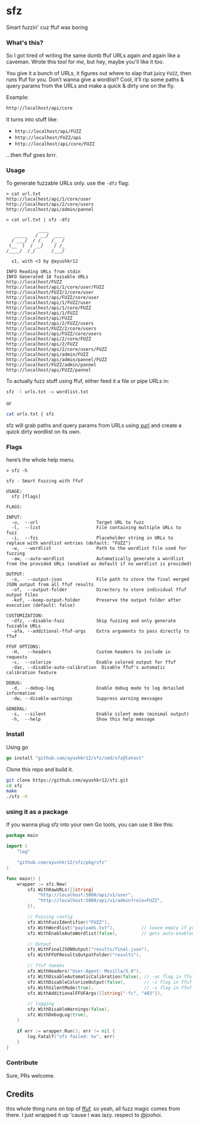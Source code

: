 # sfz

Smart fuzzin' cuz ffuf was boring

### What's this?

So I got tired of writing the same dumb ffuf URLs again and again like a caveman.
Wrote this tool for *me*, but hey, maybe you'll like it too.

You give it a bunch of URLs, it figures out where to slap that juicy `FUZZ`, then runs ffuf for you.
Don’t wanna give a wordlist? Cool, it’ll rip some paths & query params from the URLs and make a quick & dirty one on the fly.

Example:

```txt
http://localhost/api/core
```

It turns into stuff like:

* `http://localhost/api/FUZZ`
* `http://localhost/FUZZ/api`
* `http://localhost/api/core/FUZZ`

...then ffuf goes brrr.

### Usage

To generate fuzzable URLs only. use the `-dfz` flag:

```console
> cat url.txt
http://localhost/api/1/core/user
http://localhost/api/2/core/users
http://localhost/api/admin/pannel

> cat url.txt | sfz -dfz

            ____
   _____   / __/  ____
  / ___/  / /_   /_  /
 (__  )  / __/    / /_
/____/  /_/      /___/

  v1, with <3 by @ayushkr12

INFO Reading URLs from stdin
INFO Generated 18 fuzzable URLs
http://localhost/FUZZ
http://localhost/api/1/core/user/FUZZ
http://localhost/FUZZ/1/core/user
http://localhost/api/FUZZ/core/user
http://localhost/api/1/FUZZ/user
http://localhost/api/1/core/FUZZ
http://localhost/api/1/FUZZ
http://localhost/api/FUZZ
http://localhost/api/2/FUZZ/users
http://localhost/FUZZ/2/core/users
http://localhost/api/FUZZ/core/users
http://localhost/api/2/core/FUZZ
http://localhost/api/2/FUZZ
http://localhost/api/2/core/users/FUZZ
http://localhost/api/admin/FUZZ
http://localhost/api/admin/pannel/FUZZ
http://localhost/FUZZ/admin/pannel
http://localhost/api/FUZZ/pannel
```

To actually fuzz stuff using ffuf, either feed it a file or pipe URLs in:

```bash
sfz -l urls.txt -w wordlist.txt
```

or

```bash
cat urls.txt | sfz
```

sfz will grab paths and query params from URLs using [xurl](https://github.com/ayushkr12/xurl) and create a quick dirty wordlist on its own.

### Flags

here’s the whole help menu.

```console
> sfz -h

sfz - Smart Fuzzing with ffuf

USAGE:
  sfz [flags]

FLAGS:

INPUT:
  -u,  --url                      Target URL to fuzz
  -l,  --list                     File containing multiple URLs to fuzz
  -i,  --fzi                      Placeholder string in URLs to replace with wordlist entries (default: "FUZZ")
  -w,  --wordlist                 Path to the wordlist file used for fuzzing
  -aw, --auto-wordlist            Automatically generate a wordlist from the provided URLs (enabled as default if no wordlist is provided)

OUTPUT:
  -o,   --output-json             File path to store the final merged JSON output from all ffuf results
  -of,  --output-folder           Directory to store individual ffuf output files
  -kof, --keep-output-folder      Preserve the output folder after execution (default: false)

CUSTOMIZATION:
  -dfz, --disable-fuzz            Skip fuzzing and only generate fuzzable URLs
  -afa, --additional-ffuf-args    Extra arguments to pass directly to ffuf

FFUF OPTIONS:
  -H,   --headers                 Custom headers to include in requests
  -c,  --colorize                 Enable colored output for ffuf
  -dac, --disable-auto-calibration  Disable ffuf's automatic calibration feature

DEBUG:
  -d,  --debug-log                Enable debug mode to log detailed information
  -dw, --disable-warnings         Suppress warning messages

GENERAL:
  -s,  --silent                   Enable silent mode (minimal output)
  -h,  --help                     Show this help message
```

### Install

Using go

```go
go install "github.com/ayushkr12/sfz/cmd/sfz@latest"
```

Clone this repo and build it.

```bash
git clone https://github.com/ayushkr12/sfz.git
cd sfz
make
./sfz -h
```

### using it as a package

If you wanna plug sfz into your own Go tools, you can use it like this:

```go
package main

import (
	"log"

	"github.com/ayushkr12/sfz/pkg/sfz"
)

func main() {
	wrapper := sfz.New(
		sfz.WithRawURLs([]string{
			"http://localhost:5000/api/v1/user",
			"http://localhost:5000/api/v1/admin?role=FUZZ",
		}),

		// Fuzzing config
		sfz.WithFuzzIdentifier("FUZZ"),
		sfz.WithWordlist("payloads.txt"),          // leave empty if you want auto wordlist
		sfz.WithEnableAutoWordlist(false),         // gets auto-enabled if no wordlist is given

		// Output
		sfz.WithFinalJSONOutput("results/final.json"),
		sfz.WithFFUFResultsOutputFolder("results"),

		// ffuf tweaks
		sfz.WithHeaders("User-Agent: Mozilla/5.0"),
		sfz.WithDisableAutomaticCalibration(false), // -ac flag in ffuf
		sfz.WithDisableColorizeOutput(false),       // -c flag in ffuf
		sfz.WithSilentMode(true),                   // -s flag in ffuf
		sfz.WithAdditionalFFUFArgs([]string{"-fc", "403"}),

		// logging
		sfz.WithDisableWarnings(false),
		sfz.WithDebugLog(true),
	)

	if err := wrapper.Run(); err != nil {
		log.Fatalf("sfz failed: %v", err)
	}
}
```

### Contribute

Sure, PRs welcome.

## Credits
this whole thing runs on top of [ffuf](https://github.com/ffuf/ffuf). so yeah, all fuzz magic comes from there. I just wrapped it up 'cause I was lazy. respect to @joohoi.
